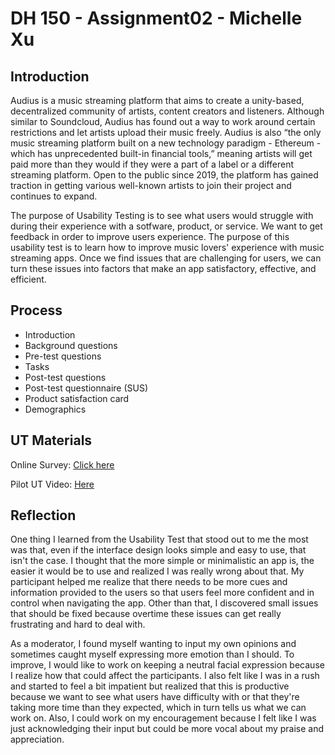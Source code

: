 # DH 150 - Assignment02 - Michelle Xu
## Introduction 
Audius is a music streaming platform that aims to create a unity-based, decentralized community of artists, content creators and listeners. Although similar to Soundcloud, Audius has found out a way to work around certain restrictions and let artists upload their music freely. Audius is also “the only music streaming platform built on a new technology paradigm - Ethereum - which has unprecedented built-in financial tools,” meaning artists will get paid more than they would if they were a part of a label or a different streaming platform. Open to the public since 2019, the platform has gained traction in getting various well-known artists to join their project and continues to expand.

The purpose of Usability Testing is to see what users would struggle with during their experience with a sotfware, product, or service. We want to get feedback in order to improve users experience. The purpose of this usability test is to learn how to improve music lovers' experience with music streaming apps. Once we find issues that are challenging for users, we can turn these issues into factors that make an app satisfactory, effective, and efficient. 

## Process
- Introduction
- Background questions
- Pre-test questions
- Tasks
- Post-test questions
- Post-test questionnaire (SUS)
- Product satisfaction card
- Demographics

## UT Materials 
Online Survey: [Click here](https://forms.gle/swTTM2xWW8Nu5fz8A) 

Pilot UT Video: [Here](https://drive.google.com/file/d/1eFxtmaEisKVp_aoaMKGSpfMF71XlZGkw/view?usp=sharing) 

## Reflection 
One thing I learned from the Usability Test that stood out to me the most was that, even if the interface design looks simple and easy to use, that isn't the case. I thought that the more simple or minimalistic an app is, the easier it would be to use and realized I was really wrong about that. My participant helped me realize that there needs to be more cues and information provided to the users so that users feel more confident and in control when navigating the app. Other than that, I discovered small issues that should be fixed because overtime these issues can get really frustrating and hard to deal with. 

As a moderator, I found myself wanting to input my own opinions and sometimes caught myself expressing more emotion than I should. To improve, I would like to work on keeping a neutral facial expression because I realize how that could affect the participants. I also felt like I was in a rush and started to feel a bit impatient but realized that this is productive because we want to see what users have difficulty with or that they're taking more time than they expected, which in turn tells us what we can work on. Also, I could work on my encouragement because I felt like I was just acknowledging their input but could be more vocal about my praise and appreciation. 



